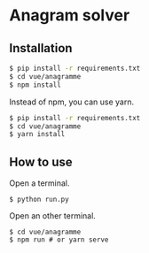 # Anagram solver

## Installation
```bash
$ pip install -r requirements.txt
$ cd vue/anagramme
$ npm install
```

Instead of npm, you can use yarn.

```bash
$ pip install -r requirements.txt
$ cd vue/anagramme
$ yarn install
```

## How to use

Open a terminal.
```
$ python run.py
```

Open an other terminal.
```
$ cd vue/anagramme
$ npm run # or yarn serve
```





